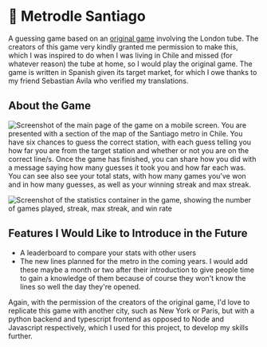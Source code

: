 # 🚊 Metrodle Santiago
A guessing game based on an [original game](www.metrodle.com) involving the London tube. The creators of this game very kindly granted me permission to make this, which I was inspired to do when I was living in Chile and missed (for whatever reason) the tube at home, so I would play the original game. The game is written in Spanish given its target market, for which I owe thanks to my friend Sebastian Ávila who verified my translations.

## About the Game
![Screenshot of the main page of the game on a mobile screen.](https://github.com/user-attachments/assets/abd3101e-77fc-4c52-9b6f-70119d23c4ef)
You are presented with a section of the map of the Santiago metro in Chile. You have six chances to guess the correct station, with each guess telling you how far you are from the target station and whether or not you are on the correct line/s. Once the game has finished, you can share how you did with a message saying how many guesses it took you and how far each was. You can see also see your total stats, with how many games you've won and in how many guesses, as well as your winning streak and max streak.

![Screenshot of the statistics container in the game, showing the number of games played, streak, max streak, and win rate](https://github.com/user-attachments/assets/084e8673-3b38-44fa-9f62-18748886b815)


## Features I Would Like to Introduce in the Future
* A leaderboard to compare your stats with other users
* The new lines planned for the metro in the coming years. I would add these maybe a month or two after their introduction to give people time to gain a knowledge of them because of course they won't know the lines so well the day they're opened.

Again, with the permission of the creators of the original game, I'd love to replicate this game with another city, such as New York or Paris, but with a python backend and typescript frontend as opposed to Node and Javascript respectively, which I used for this project, to develop my skills further.
